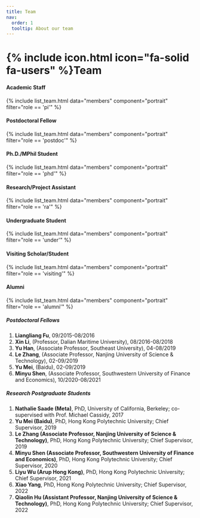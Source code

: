 ```yaml
---
title: Team
nav:
  order: 1
  tooltip: About our team
---
```


# {% include icon.html icon="fa-solid fa-users" %}Team


#### Academic Staff
{% include list_team.html data="members" component="portrait" filter="role == 'pi'"  %}
#### Postdoctoral Fellow
{% include list_team.html data="members" component="portrait" filter="role == 'postdoc'" %}
#### Ph.D./MPhil Student
{% include list_team.html data="members" component="portrait" filter="role == 'phd'" %}
#### Research/Project Assistant
{% include list_team.html data="members" component="portrait" filter="role == 'ra'" %}
#### Undergraduate Student
{% include list_team.html data="members" component="portrait" filter="role == 'under'" %}
#### Visiting Scholar/Student
{% include list_team.html data="members" component="portrait" filter="role == 'visiting'" %}
#### Alumni
{% include list_team.html data="members" component="portrait" filter="role == 'alumni'" %}
##### Postdoctoral Fellows
1.	**Liangliang Fu**, 09/2015-08/2016  
2.	**Xin Li**, (Professor, Dalian Maritime University), 08/2016-08/2018  
3.	**Yu Han**, (Associate Professor, Southeast University), 04-08/2019  
4.	**Le Zhang**, (Associate Professor, Nanjing University of Science & Technology), 02-09/2019  
5.	**Yu Mei**, (Baidu), 02-09/2019  
6.	**Minyu Shen**, (Associate Professor, Southwestern University of Finance and Economics), 10/2020-08/2021  

##### Research Postgraduate Students
1.	**Nathalie Saade (Meta)**, PhD, University of California, Berkeley; co-supervised with Prof. Michael Cassidy, 2017  
2.	**Yu Mei (Baidu)**, PhD, Hong Kong Polytechnic University; Chief Supervisor, 2019  
3.	**Le Zhang (Associate Professor, Nanjing University of Science & Technology)**, PhD, Hong Kong Polytechnic University; Chief Supervisor, 2019  
4.	**Minyu Shen (Associate Professor, Southwestern University of Finance and Economics)**, PhD, Hong Kong Polytechnic University; Chief Supervisor, 2020  
5.	**Liyu Wu (Arup Hong Kong)**, PhD, Hong Kong Polytechnic University; Chief Supervisor, 2021  
6.	**Xiao Yang**, PhD, Hong Kong Polytechnic University; Chief Supervisor, 2022  
7.	**Qiaolin Hu (Assistant Professor, Nanjing University of Science & Technology)**, PhD, Hong Kong Polytechnic University; Chief Supervisor, 2022  



